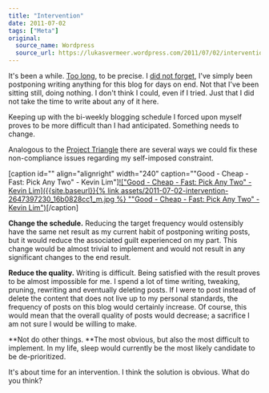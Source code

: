 ```yaml
---
title: "Intervention"
date: 2011-07-02
tags: ["Meta"]
original:
  source_name: Wordpress
  source_url: https://lukasvermeer.wordpress.com/2011/07/02/intervention/
---
```


It's been a while. [Too long](http://www.wolframalpha.com/input/?i=May+7%2C+2011+to+Juli+2%2C+2011), to be precise. I [did not forget](http://lukasvermeer.wordpress.com/2010/10/15/the-curse-of-getting-things-done/), I've simply been postponing writing anything for this blog for days on end. Not that I've been sitting still, doing nothing. I don't think I could, even if I tried. Just that I did not take the time to write about any of it here.

Keeping up with the bi-weekly blogging schedule I forced upon myself proves to be more difficult than I had anticipated. Something needs to change.

Analogous to the [Project Triangle](http://en.wikipedia.org/wiki/Project_triangle) there are several ways we could fix these non-compliance issues regarding my self-imposed constraint.

[caption id="" align="alignright" width="240" caption=""Good - Cheap - Fast: Pick Any Two" - Kevin Lim"][!["Good - Cheap - Fast: Pick Any Two" - Kevin Lim]({{site.baseurl}}{% link assets/2011-07-02-intervention-2647397230_16b0828cc1_m.jpg %} ""Good - Cheap - Fast: Pick Any Two" - Kevin Lim")](http://www.flickr.com/photos/inju/2647397230/)[/caption]

**Change the schedule.** Reducing the target frequency would ostensibly have the same net result as my current habit of postponing writing posts, but it would reduce the associated guilt experienced on my part. This change would be almost trivial to implement and would not result in any significant changes to the end result.

**Reduce the quality.** Writing is difficult. Being satisfied with the result proves to be almost impossible for me. I spend a lot of time writing, tweaking, pruning, rewriting and eventually deleting posts. If I were to post instead of delete the content that does not live up to my personal standards, the frequency of posts on this blog would certainly increase. Of course, this would mean that the overall quality of posts would decrease; a sacrifice I am not sure I would be willing to make.

**Not do other things. **The most obvious, but also the most difficult to implement. In my life, sleep would currently be the most likely candidate to be de-prioritized.

It's about time for an intervention. I think the solution is obvious. What do you think?